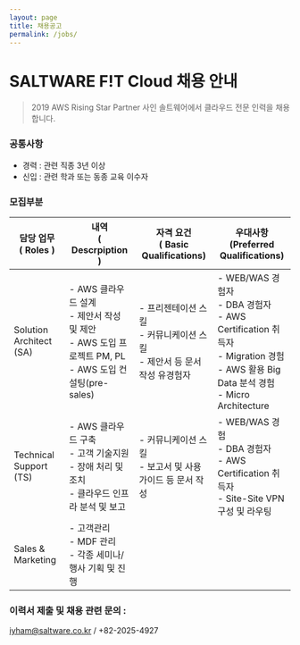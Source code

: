 ```yaml
---
layout: page
title: 채용공고
permalink: /jobs/
---
```


# SALTWARE F!T Cloud 채용 안내

> 2019 AWS Rising Star Partner 사인 솔트웨어에서 클라우드 전문 인력을 채용합니다.



### 공통사항

- 경력 :  관련 직종 3년 이상
- 신입 : 관련 학과 또는 동종 교육 이수자



### 모집부분

| 담당 업무<br /> ( Roles ) | 내역 <br /> ( Descrpiption )                                 | 자격 요건 <br /> ( Basic Qualifications)                     | 우대사항<br /> (Preferred Qualifications)                    |
| ------------------------- | ------------------------------------------------------------ | ------------------------------------------------------------ | ------------------------------------------------------------ |
| Solution Architect (SA)   | - AWS 클라우드 설계  <br /> - 제안서 작성 및 제안 <br /> - AWS 도입 프로젝트 PM, PL <br /> - AWS 도입 컨설팅(pre-sales) | - 프리젠테이션 스킬  <br /> - 커뮤니케이션 스킬 <br /> -  제안서 등 문서 작성 유경험자 | - WEB/WAS 경험자 <br />-  DBA 경험자 <br />- AWS Certification 취득자 <br />- Migration 경험 <br />- AWS 활용 Big Data 분석 경험 <br />-  Micro Architecture |
| Technical Support (TS)    | - AWS 클라우드 구축<br />- 고객 기술지원 <br />- 장애 처리 및 조치<br />- 클라우드 인프라 분석 및 보고 | - 커뮤니케이션 스킬<br />- 보고서 및 사용 가이드 등 문서 작성 | - WEB/WAS 경험<br />- DBA 경험자<br />- AWS Certification 취득자<br />- Site-Site VPN 구성 및 라우팅 |
| Sales & Marketing         | - 고객관리<br />- MDF 관리<br />- 각종 세미나/행사 기획 및 진행 |                                                              |                                                              |



### 이력서 제출 및 채용 관련 문의 : 

iyham@saltware.co.kr / +82-2025-4927
